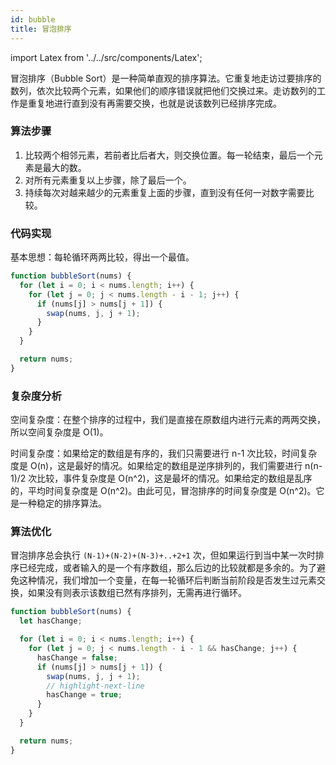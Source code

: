```yaml
---
id: bubble
title: 冒泡排序
---
```


import Latex from '../../src/components/Latex';

冒泡排序（Bubble Sort）是一种简单直观的排序算法。它重复地走访过要排序的数列，依次比较两个元素，如果他们的顺序错误就把他们交换过来。走访数列的工作是重复地进行直到没有再需要交换，也就是说该数列已经排序完成。

### 算法步骤

1. 比较两个相邻元素，若前者比后者大，则交换位置。每一轮结束，最后一个元素是最大的数。
2. 对所有元素重复以上步骤，除了最后一个。
3. 持续每次对越来越少的元素重复上面的步骤，直到没有任何一对数字需要比较。

### 代码实现

基本思想：每轮循环两两比较，得出一个最值。

```js
function bubbleSort(nums) {
  for (let i = 0; i < nums.length; i++) {
    for (let j = 0; j < nums.length - i - 1; j++) {
      if (nums[j] > nums[j + 1]) {
        swap(nums, j, j + 1);
      }
    }
  }

  return nums;
}
```

### 复杂度分析

空间复杂度：在整个排序的过程中，我们是直接在原数组内进行元素的两两交换，所以空间复杂度是 O(1)。

时间复杂度：如果给定的数组是有序的，我们只需要进行 n-1 次比较，时间复杂度是 O(n)，这是最好的情况。如果给定的数组是逆序排列的，我们需要进行 n(n-1)/2 次比较，事件复杂度是 O(n^2)，这是最坏的情况。如果给定的数组是乱序的，平均时间复杂度是 O(n^2)。由此可见，冒泡排序的时间复杂度是 O(n^2)。它是一种稳定的排序算法。

### 算法优化

冒泡排序总会执行 `(N-1)+(N-2)+(N-3)+..+2+1` 次，但如果运行到当中某一次时排序已经完成，或者输入的是一个有序数组，那么后边的比较就都是多余的。为了避免这种情况，我们增加一个变量，在每一轮循环后判断当前阶段是否发生过元素交换，如果没有则表示该数组已然有序排列，无需再进行循环。

```js
function bubbleSort(nums) {
  let hasChange;

  for (let i = 0; i < nums.length; i++) {
    for (let j = 0; j < nums.length - i - 1 && hasChange; j++) {
      hasChange = false;
      if (nums[j] > nums[j + 1]) {
        swap(nums, j, j + 1);
        // highlight-next-line
        hasChange = true;
      }
    }
  }

  return nums;
}
```
